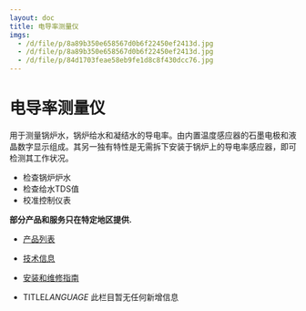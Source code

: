 ```yaml
---
layout: doc
title: 电导率测量仪
imgs:
  - /d/file/p/8a89b350e658567d0b6f22450ef2413d.jpg
  - /d/file/p/8a89b350e658567d0b6f22450ef2413d.jpg
  - /d/file/p/84d1703feae58eb9fe1d8c8f430dcc76.jpg
---
```


# 电导率测量仪

用于测量锅炉水，锅炉给水和凝结水的导电率。由内置温度感应器的石墨电极和液晶数字显示组成。其另一独有特性是无需拆下安装于锅炉上的导电率感应器，即可检测其工作状况。

- 检查锅炉炉水
- 检查给水TDS值
- 校准控制仪表

**部分产品和服务只在特定地区提供.**

- [产品列表](<javascript:navactive(1);>)
- [技术信息](<javascript:navactive(2);>)
- [安装和维修指南](<javascript:navactive(3);>)

- TITLE*LANGUAGE*
  此栏目暂无任何新增信息
